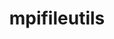 ---
title: "mpifileutils"
layout: cache
categories: [package, develop-2024-01-21]
meta: {"versions": ["0.11.1"], "compilers": ["cce@=15.0.1", "gcc@=10.3.0", "gcc@=11.4.0", "gcc@=9.4.0", "oneapi@=2023.2.0"], "oss": ["rhel8", "sle_hpc15", "ubuntu20.04", "ubuntu22.04"], "platforms": ["linux"], "targets": ["aarch64", "neoverse_v1", "ppc64le", "x86_64_v3", "x86_64_v4", "zen4"], "stacks": ["e4s", "e4s-aarch64", "e4s-cray-rhel", "e4s-cray-sles", "e4s-neoverse_v1", "e4s-oneapi", "e4s-power", "root"], "num_specs": 7, "num_specs_by_stack": {"e4s-cray-rhel": 1, "root": 7, "e4s-cray-sles": 1, "e4s-neoverse_v1": 1, "e4s-power": 1, "e4s": 1, "e4s-oneapi": 1, "e4s-aarch64": 1}}
spec_details: [{"hash": "wdwamoasinkjdc66vk5rnyqzj72nx2dt", "compiler": "cce@=15.0.1", "versions": ["0.11.1"], "os": "rhel8", "platform": "linux", "target": "zen4", "variants": ["build_system=generic", "~daos", "~experimental", "~gpfs", "~lustre", "~xattr"], "stacks": ["e4s-cray-rhel", "root"], "size": "-", "tarball": "https://binaries.spack.io/releases/develop-2024-01-21/build_cache/linux-rhel8-zen4/cce-15.0.1/mpifileutils-0.11.1/linux-rhel8-zen4-cce-15.0.1-mpifileutils-0.11.1-wdwamoasinkjdc66vk5rnyqzj72nx2dt.spack"}, {"hash": "lshnm35jynk67v243wmdzkcbiwtno6r6", "compiler": "gcc@=10.3.0", "versions": ["0.11.1"], "os": "sle_hpc15", "platform": "linux", "target": "x86_64_v4", "variants": ["build_system=generic", "~daos", "~experimental", "~gpfs", "~lustre", "~xattr"], "stacks": ["root", "e4s-cray-sles"], "size": "-", "tarball": "https://binaries.spack.io/releases/develop-2024-01-21/build_cache/linux-sle_hpc15-x86_64_v4/gcc-10.3.0/mpifileutils-0.11.1/linux-sle_hpc15-x86_64_v4-gcc-10.3.0-mpifileutils-0.11.1-lshnm35jynk67v243wmdzkcbiwtno6r6.spack"}, {"hash": "tc7laqpv6yptsny2lc42swk35hlvynzg", "compiler": "gcc@=11.4.0", "versions": ["0.11.1"], "os": "ubuntu20.04", "platform": "linux", "target": "neoverse_v1", "variants": ["build_system=generic", "~daos", "~experimental", "~gpfs", "~lustre", "~xattr"], "stacks": ["e4s-neoverse_v1", "root"], "size": "-", "tarball": "https://binaries.spack.io/releases/develop-2024-01-21/build_cache/linux-ubuntu20.04-neoverse_v1/gcc-11.4.0/mpifileutils-0.11.1/linux-ubuntu20.04-neoverse_v1-gcc-11.4.0-mpifileutils-0.11.1-tc7laqpv6yptsny2lc42swk35hlvynzg.spack"}, {"hash": "4tf6g23w7tsx67ef6fe72bcofhtu4tdd", "compiler": "gcc@=9.4.0", "versions": ["0.11.1"], "os": "ubuntu20.04", "platform": "linux", "target": "ppc64le", "variants": ["build_system=generic", "~daos", "~experimental", "~gpfs", "~lustre", "~xattr"], "stacks": ["root", "e4s-power"], "size": "-", "tarball": "https://binaries.spack.io/releases/develop-2024-01-21/build_cache/linux-ubuntu20.04-ppc64le/gcc-9.4.0/mpifileutils-0.11.1/linux-ubuntu20.04-ppc64le-gcc-9.4.0-mpifileutils-0.11.1-4tf6g23w7tsx67ef6fe72bcofhtu4tdd.spack"}, {"hash": "ynigkyu7ca7c4iyww45sqhyjsf2jbnua", "compiler": "gcc@=11.4.0", "versions": ["0.11.1"], "os": "ubuntu20.04", "platform": "linux", "target": "x86_64_v3", "variants": ["build_system=generic", "~daos", "~experimental", "~gpfs", "~lustre", "~xattr"], "stacks": ["e4s", "root"], "size": "-", "tarball": "https://binaries.spack.io/releases/develop-2024-01-21/build_cache/linux-ubuntu20.04-x86_64_v3/gcc-11.4.0/mpifileutils-0.11.1/linux-ubuntu20.04-x86_64_v3-gcc-11.4.0-mpifileutils-0.11.1-ynigkyu7ca7c4iyww45sqhyjsf2jbnua.spack"}, {"hash": "k3bo3dvjhpcqiqgviuillwinnh4gtjzg", "compiler": "oneapi@=2023.2.0", "versions": ["0.11.1"], "os": "ubuntu20.04", "platform": "linux", "target": "x86_64_v3", "variants": ["build_system=generic", "~daos", "~experimental", "~gpfs", "~lustre", "~xattr"], "stacks": ["root", "e4s-oneapi"], "size": "-", "tarball": "https://binaries.spack.io/releases/develop-2024-01-21/build_cache/linux-ubuntu20.04-x86_64_v3/oneapi-2023.2.0/mpifileutils-0.11.1/linux-ubuntu20.04-x86_64_v3-oneapi-2023.2.0-mpifileutils-0.11.1-k3bo3dvjhpcqiqgviuillwinnh4gtjzg.spack"}, {"hash": "yxz3vkomekgyusslpyui5u636vpgtb6j", "compiler": "gcc@=11.4.0", "versions": ["0.11.1"], "os": "ubuntu22.04", "platform": "linux", "target": "aarch64", "variants": ["build_system=generic", "~daos", "~experimental", "~gpfs", "~lustre", "~xattr"], "stacks": ["e4s-aarch64", "root"], "size": "-", "tarball": "https://binaries.spack.io/releases/develop-2024-01-21/build_cache/linux-ubuntu22.04-aarch64/gcc-11.4.0/mpifileutils-0.11.1/linux-ubuntu22.04-aarch64-gcc-11.4.0-mpifileutils-0.11.1-yxz3vkomekgyusslpyui5u636vpgtb6j.spack"}]
---